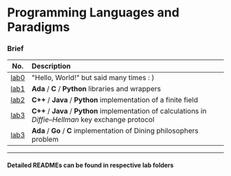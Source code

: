 # Programming Languages and Paradigms

### Brief

| No. | Description |
|:---:|:---|
| [lab0](https://github.com/wikko75/Programming-Languages-and-Paradigms/blob/master/lab0/README.md) | "Hello, World!" but said many times : ) |
| [lab1](https://github.com/wikko75/Programming-Languages-and-Paradigms/blob/master/lab1/README.md) | **Ada** / **C** / **Python** libraries and wrappers |
| [lab2](https://github.com/wikko75/Programming-Languages-and-Paradigms/blob/master/lab2/README.md) | **C++** / **Java** / **Python** implementation of a finite field |
| [lab3](https://github.com/wikko75/Programming-Languages-and-Paradigms/tree/master/lab3/README.md) | **C++** / **Java** / **Python** implementation of calculations in  _Diffie–Hellman_ key exchange protocol |
| [lab3](https://github.com/wikko75/Programming-Languages-and-Paradigms/tree/master/lab4/README.md) | **Ada** / **Go** / **C** implementation of Dining philosophers problem |



--- 

#### Detailed READMEs can be found in respective lab folders
